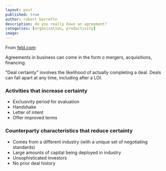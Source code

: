 ```yaml
---
layout: post
published: true
author: robert barretto
description: do you really have an agreement?
categories: [organization, productivity]
image:
---
```

From [feld.com](http://www.feld.com/archives/2015/10/deal-certainty.html):

Agreements in business can come in the form o mergers, acquisitions, financing.

"Deal certainty" involves the likelihood of actually completing a deal. Deals can fall apart at any time, including after a LOI.

### Activities that increase certainty
* Exclusivity period for evaluation
* Handshake
* Letter of intent
* Offer improved terms

### Counterparty characteristics that reduce certainty
* Comes from a different industry (with a unique set of negotiating standards)
* Large amounts of capital being deployed in industry
* Unsophisticated investors
* No prior deal history
